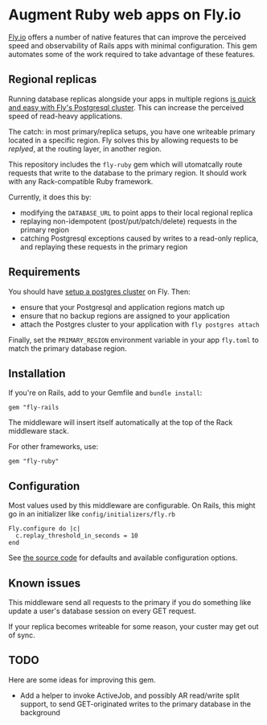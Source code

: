 # Augment Ruby web apps on Fly.io

[Fly.io](https://fly.io) offers a number of native features that can improve the perceived speed and observability of Rails apps with minimal configuration. This gem automates some of the work required to take advantage of these features.

## Regional replicas 

Running database replicas alongside your apps in multiple regions [is quick and easy with Fly's Postgresql cluster](https://fly.io/docs/getting-started/multi-region-databases/). This can increase the perceived speed of read-heavy applications.

The catch: in most primary/replica setups, you have one writeable primary located in a specific region. Fly solves this by allowing requests to be *replyed*, at the routing layer, in another region.

This repository includes the `fly-ruby` gem which will utomatcally route requests that write to the database to the primary region. It should work
with any Rack-compatible Ruby framework.

Currently, it does this by:

* modifying the `DATABASE_URL` to point apps to their local regional replica
* replaying non-idempotent (post/put/patch/delete) requests in the primary region
* catching Postgresql exceptions caused by writes to a read-only replica, and replaying these requests in the primary region

## Requirements

You should have [setup a postgres cluster](https://fly.io/docs/getting-started/multi-region-databases/) on Fly. Then:

* ensure that your Postgresql and application regions match up
* ensure that no backup regions are assigned to your application
* attach the Postgres cluster to your application with `fly postgres attach`

Finally, set the `PRIMARY_REGION` environment variable in your app `fly.toml` to match the primary database region.

## Installation

If you're on Rails, add to your Gemfile and `bundle install`:

`gem "fly-rails`

The middleware will insert itself automatically at the top of the Rack middleware stack.

For other frameworks, use:

`gem "fly-ruby"`

## Configuration

Most values used by this middleware are configurable. On Rails, this might go in an initializer like `config/initializers/fly.rb`

```
Fly.configure do |c|
  c.replay_threshold_in_seconds = 10
end
```

See [the source code](https://github.com/soupedup/fly-rails/blob/main/lib/fly-rails/configuration.rb) for defaults and available configuration options.
## Known issues

This middleware send all requests to the primary if you do something like update a user's database session on every GET request.

If your replica becomes writeable for some reason, your custer may get out of sync.

## TODO

Here are some ideas for improving this gem.

* Add a helper to invoke ActiveJob, and possibly AR read/write split support, to send GET-originated writes to the primary database in the background

